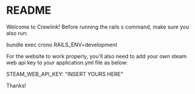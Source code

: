 # README

Welcome to Crewlink! Before running the rails s command, make sure you also run:

bundle exec crono RAILS_ENV=development

For the website to work properly, you'll also need to add your own steam web api key to your application.yml file as below:

STEAM_WEB_API_KEY: "INSERT YOURS HERE"

Thanks!
<!--

Things you may want to cover:

* Ruby version

* System dependencies

* Configuration

* Database creation

* Database initialization

* How to run the test suite

* Services (job queues, cache servers, search engines, etc.)

* Deployment instructions

* ... -->
